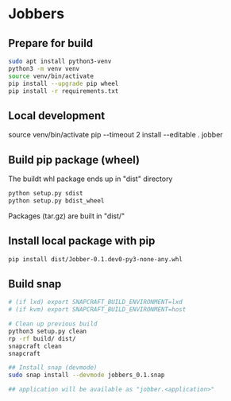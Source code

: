 # Jobbers

## Prepare for build
```bash
sudo apt install python3-venv
python3 -m venv venv
source venv/bin/activate
pip install --upgrade pip wheel
pip install -r requirements.txt
```

## Local development
source venv/bin/activate
pip --timeout 2 install --editable .
jobber

## Build pip package (wheel)
The buildt whl package ends up in "dist" directory
```bash
python setup.py sdist
python setup.py bdist_wheel
```
Packages (tar.gz)  are built in "dist/"

## Install local package with pip
```bash
pip install dist/Jobber-0.1.dev0-py3-none-any.whl
```

## Build snap
```bash
# (if lxd) export SNAPCRAFT_BUILD_ENVIRONMENT=lxd
# (if kvm) export SNAPCRAFT_BUILD_ENVIRONMENT=host

# Clean up previous build
python3 setup.py clean
rp -rf build/ dist/
snapcraft clean
snapcraft

## Install snap (devmode)
sudo snap install --devmode jobbers_0.1.snap

## application will be available as "jobber.<application>"
